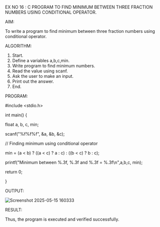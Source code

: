 EX NO 16 : C PROGRAM TO FIND MINIMUM BETWEEN THREE FRACTION NUMBERS USING CONDITIONAL OPERATOR.

AIM:

To write a program to find minimum between three fraction numbers using conditional operator.

ALGORITHM:

1. Start.
2. Define a variables a,b,c,min.
3. Write program to find minimum numbers.
4. Read the value using scanf.
5. Ask the user to make an input.
6. Print out the answer.
7. End.

PROGRAM:

#include <stdio.h>

int main() {

float a, b, c, min;

scanf("%f%f%f", &a, &b, &c);

// Finding minimum using conditional operator

min = (a < b) ? ((a < c) ? a : c) : ((b < c) ? b : c);

printf("Minimum between %.3f, %.3f and %.3f = %.3f\n",a,b,c, min);

return 0;

}

OUTPUT:

![Screenshot 2025-05-15 160333](https://github.com/user-attachments/assets/050bfea8-e38c-475d-862d-95097a259c2f)

RESULT:

Thus, the program is executed and verified successfully.
